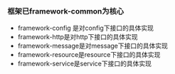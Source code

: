 ### 框架已framework-common为核心
- framework-config 是对config下接口的具体实现
- framework-http是对http下接口的具体实现
- framework-message是对message下接口的具体实现
- framework-resource是resource下接口的具体实现
- framework-service是service下接口的具体实现

